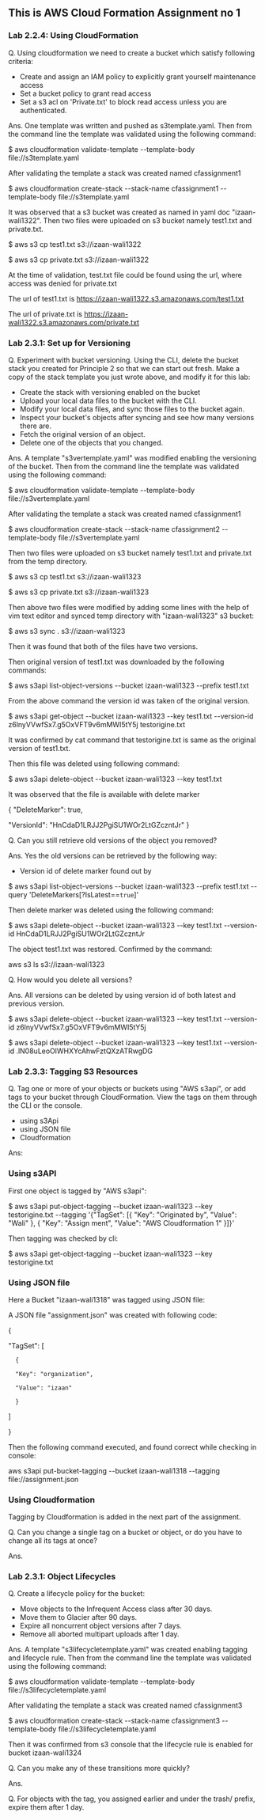 ## This is AWS Cloud Formation Assignment no 1

### Lab 2.2.4: Using CloudFormation 

Q. Using cloudformation we need to create a bucket which satisfy following criteria:
    
- Create and assign an IAM policy to explicitly grant yourself maintenance access
- Set a bucket policy to grant read access
- Set a s3 acl on 'Private.txt' to block read access unless you are authenticated.

Ans. One template was written and pushed as s3template.yaml. Then from the command line the template 
was validated using the following command:

$ aws cloudformation validate-template --template-body file://s3template.yaml

After validating the template a stack was created named cfassignment1

$ aws cloudformation create-stack --stack-name cfassignment1 --template-body file://s3template.yaml

It was observed that a s3 bucket was created as named in yaml doc "izaan-wali1322".
Then two files were uploaded on s3 bucket namely test1.txt and private.txt.

$ aws s3 cp test1.txt s3://izaan-wali1322

$ aws s3 cp private.txt s3://izaan-wali1322

At the time of validation, test.txt file could be found using the url, where access was denied 
for private.txt

The url of test1.txt is https://izaan-wali1322.s3.amazonaws.com/test1.txt

The url of private.txt is https://izaan-wali1322.s3.amazonaws.com/private.txt

### Lab 2.3.1: Set up for Versioning

Q. Experiment with bucket versioning. Using the CLI, delete the bucket stack you created for 
Principle 2 so that we can start out fresh. Make a copy of the stack template you just wrote above, 
and modify it for this lab:

- Create the stack with versioning enabled on the bucket 
- Upload your local data files to the bucket with the CLI.
- Modify your local data files, and sync those files to the bucket again.
- Inspect your bucket's objects after syncing and see how many versions there are.
- Fetch the original version of an object.
- Delete one of the objects that you changed.

Ans. A template "s3vertemplate.yaml" was modified enabling the versioning of the bucket. Then from 
the command line the template was validated using the following command:

$ aws cloudformation validate-template --template-body file://s3vertemplate.yaml

After validating the template a stack was created named cfassignment1

$ aws cloudformation create-stack --stack-name cfassignment2 --template-body file://s3vertemplate.yaml

Then two files were uploaded on s3 bucket namely test1.txt and private.txt from the temp directory.

$ aws s3 cp test1.txt s3://izaan-wali1323

$ aws s3 cp private.txt s3://izaan-wali1323

Then above two files were modified by adding some lines with the help of vim text editor and 
synced temp directory with "izaan-wali1323" s3 bucket:

$ aws s3 sync . s3://izaan-wali1323

Then it was found that both of the files have two versions.

Then original version of test1.txt was downloaded by the following commands:

$ aws s3api list-object-versions --bucket izaan-wali1323 --prefix test1.txt

From the above command the version id was taken of the original version.

$ aws s3api get-object --bucket izaan-wali1323 --key test1.txt --version-id z6lnyVVwfSx7.g5OxVFT9v6mMWI5tY5j testorigine.txt

It was confirmed by cat command that testorigine.txt is same as the original version of test1.txt.

Then this file was deleted using following command:

$ aws s3api delete-object --bucket izaan-wali1323 --key test1.txt

It was observed that the file is available with delete marker

{
"DeleteMarker": true,

"VersionId": "HnCdaD1LRJJ2PgiSU1WOr2LtGZczntJr"
}

Q. Can you still retrieve old versions of the object you removed?

Ans. Yes the old versions can be retrieved by the following way:

- Version id of delete marker found out by

$ aws s3api list-object-versions --bucket izaan-wali1323 --prefix test1.txt --query 'DeleteMarkers[?IsLatest==`true`]'

Then delete marker was deleted using the following command:

$ aws s3api delete-object --bucket izaan-wali1323 --key test1.txt --version-id HnCdaD1LRJJ2PgiSU1WOr2LtGZczntJr

The object test1.txt was restored. Confirmed by the command:

aws s3 ls s3://izaan-wali1323

Q. How would you delete all versions?

Ans. All versions can be deleted by using version id of both latest and previous version.

$ aws s3api delete-object --bucket izaan-wali1323 --key test1.txt --version-id z6lnyVVwfSx7.g5OxVFT9v6mMWI5tY5j

$ aws s3api delete-object --bucket izaan-wali1323 --key test1.txt --version-id .lN08uLeoOlWHXYcAhwFztQXzATRwgDG

### Lab 2.3.3: Tagging S3 Resources

Q. Tag one or more of your objects or buckets using "AWS s3api", or add tags to your bucket through 
CloudFormation. View the tags on them through the CLI or the console.

- using s3Api
- using JSON file
- Cloudformation

Ans: 

### Using s3API

First one object is tagged by "AWS s3api":

$ aws s3api put-object-tagging --bucket izaan-wali1323 --key testorigine.txt --tagging '{"TagSet": [{ "Key": "Originated by", "Value": "Wali" }, { "Key": "Assign
ment", "Value": "AWS Cloudformation 1" }]}'

Then tagging was checked by cli:

$ aws s3api get-object-tagging --bucket izaan-wali1323 --key testorigine.txt

### Using JSON file

Here a Bucket "izaan-wali1318" was tagged using JSON file:

A JSON file "assignment.json" was created with following code:

{

   "TagSet": [

      {

      "Key": "organization",

      "Value": "izaan"

      }

   ]

}

Then the following command executed, and found correct while checking in console:

aws s3api put-bucket-tagging --bucket izaan-wali1318 --tagging file://assignment.json

### Using Cloudformation

Tagging by Cloudformation is added in the next part of the assignment.

Q. Can you change a single tag on a bucket or object, or do you have to change
all its tags at once?

Ans.


### Lab 2.3.1: Object Lifecycles

Q. Create a lifecycle policy for the bucket:
- Move objects to the Infrequent Access class after 30 days.
- Move them to Glacier after 90 days.
- Expire all noncurrent object versions after 7 days.
- Remove all aborted multipart uploads after 1 day.

Ans. A template "s3lifecycletemplate.yaml" was created enabling tagging and lifecycle rule. Then from
the command line the template was validated using the following command:

$ aws cloudformation validate-template --template-body file://s3lifecycletemplate.yaml

After validating the template a stack was created named cfassignment3

$ aws cloudformation create-stack --stack-name cfassignment3 --template-body file://s3lifecycletemplate.yaml

Then it was confirmed from s3 console that the lifecycle rule is enabled for bucket izaan-wali1324

Q. Can you make any of these transitions more quickly?

Ans.

Q. For objects with the tag, you assigned earlier and under the trash/ prefix,
expire them after 1 day.








